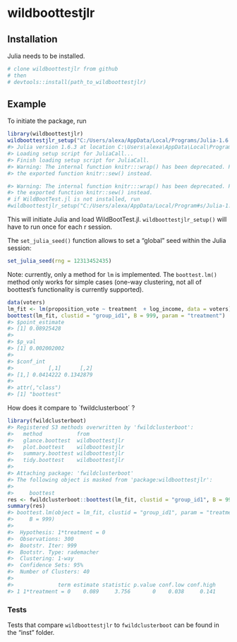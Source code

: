 
<!-- README.md is generated from README.Rmd. Please edit that file -->

# wildboottestjlr

## Installation

Julia needs to be installed.

``` r
# clone wildboottestjlr from github
# then 
# devtools::install(path_to_wildboottestjlr)
```

## Example

To initiate the package, run

``` r
library(wildboottestjlr)
wildboottestjlr_setup("C:/Users/alexa/AppData/Local/Programs/Julia-1.6.3/bin")
#> Julia version 1.6.3 at location C:\Users\alexa\AppData\Local\Programs\Julia-1.6.3\bin will be used.
#> Loading setup script for JuliaCall...
#> Finish loading setup script for JuliaCall.
#> Warning: The internal function knitr:::wrap() has been deprecated. Please use
#> the exported function knitr::sew() instead.

#> Warning: The internal function knitr:::wrap() has been deprecated. Please use
#> the exported function knitr::sew() instead.
# if WildBootTest.jl is not installed, run 
#wildboottestjlr_setup("C:/Users/alexa/AppData/Local/Program#s/Julia-1.6.3/bin", install_WildBooTestjl = TRUE)
```

This will initiate Julia and load WildBootTest.jl.
`wildboottestjlr_setup()` will have to run once for each r session.

The `set_julia_seed()` function allows to set a “global” seed within the
Julia session:

``` r
set_julia_seed(rng = 12313452435)
```

Note: currently, only a method for `lm` is implemented. The
`boottest.lm()` method only works for simple cases (one-way clustering,
not all of boottest’s functionality is currently supported).

``` r
data(voters)
lm_fit <- lm(proposition_vote ~ treatment  + log_income, data = voters)
boottest(lm_fit, clustid = "group_id1", B = 999, param = "treatment")
#> $point_estimate
#> [1] 0.08925428
#> 
#> $p_val
#> [1] 0.002002002
#> 
#> $conf_int
#>           [,1]      [,2]
#> [1,] 0.0414222 0.1342879
#> 
#> attr(,"class")
#> [1] "boottest"
```

How does it compare to ´fwildclusterboot´ ?

``` r
library(fwildclusterboot)
#> Registered S3 methods overwritten by 'fwildclusterboot':
#>   method           from           
#>   glance.boottest  wildboottestjlr
#>   plot.boottest    wildboottestjlr
#>   summary.boottest wildboottestjlr
#>   tidy.boottest    wildboottestjlr
#> 
#> Attaching package: 'fwildclusterboot'
#> The following object is masked from 'package:wildboottestjlr':
#> 
#>     boottest
res <- fwildclusterboot::boottest(lm_fit, clustid = "group_id1", B = 999, param = "treatment")
summary(res)
#> boottest.lm(object = lm_fit, clustid = "group_id1", param = "treatment", 
#>     B = 999)
#>  
#>  Hypothesis: 1*treatment = 0
#>  Observations: 300
#>  Bootstr. Iter: 999
#>  Bootstr. Type: rademacher
#>  Clustering: 1-way
#>  Confidence Sets: 95%
#>  Number of Clusters: 40
#> 
#>              term estimate statistic p.value conf.low conf.high
#> 1 1*treatment = 0    0.089     3.756       0    0.038     0.141
```

### Tests

Tests that compare `wildboottestjlr` to `fwildclusterboot` can be found
in the “inst” folder.
